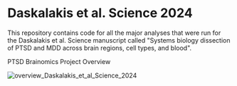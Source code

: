# Daskalakis et al. Science 2024
This repository contains code for all the major analyses that were run for the Daskalakis et al. Science manuscript called 
"Systems biology dissection of PTSD and MDD across brain regions, cell types, and blood".

PTSD Brainomics Project Overview

![overview_Daskalakis_et_al_Science_2024](https://github.com/DaskalakisLab/Daskalakis-Science2024/assets/46993370/bc0e35f7-675c-48ef-b957-ca12c7323af4)
